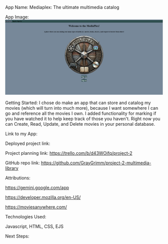 App Name: Mediaplex: The ultimate multimedia catalog

App Image: ![Home page screenshot](<public/images/Screenshot 2025-08-04 172326.png>)

Getting Started:
I chose do make an app that can store and catalog my movies (which will turn into much more), because I want somewhere I can go and reference all the movies I own. I added functionality for marking if you have watched it to help keep track of those you haven't. Right now you can Create, Read, Update, and Delete movies in your personal database.

Link to my App: 

Deployed project link: 

Project planning link: https://trello.com/b/d43WOifq/project-2

GitHub repo link: https://github.com/GrayGrimm/project-2-multimedia-library

Attributions:

https://gemini.google.com/app

https://developer.mozilla.org/en-US/

https://moviesanywhere.com/


Technologies Used:

Javascript, HTML, CSS, EJS

Next Steps:


